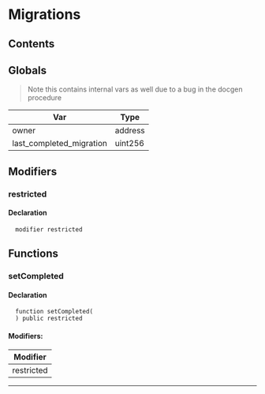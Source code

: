 # Migrations





## Contents
<!-- START doctoc -->
<!-- END doctoc -->

## Globals

> Note this contains internal vars as well due to a bug in the docgen procedure

| Var | Type |
| --- | --- |
| owner | address |
| last_completed_migration | uint256 |


## Modifiers

### restricted


#### Declaration
```solidity
  modifier restricted
```



## Functions

### setCompleted


#### Declaration
```solidity
  function setCompleted(
  ) public restricted
```

#### Modifiers:
| Modifier |
| --- |
| restricted |




***    



